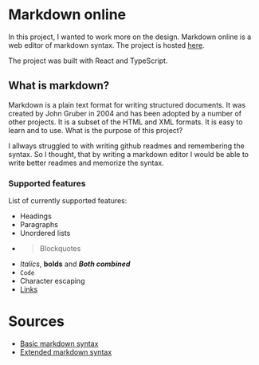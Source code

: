 # Markdown online
In this project, I wanted to work more on the design. Markdown online is a web editor of markdown syntax. The project is hosted [here](https://markdown.pkozak.org/?utm_source=github&amp;utm_medium=project).

The project was built with React and TypeScript.

## What is markdown?
Markdown is a plain text format for writing structured documents. It was created by John Gruber in 2004 and has been adopted by a number of other projects. It is a subset of the HTML and XML formats. It is easy to learn and to use.
What is the purpose of this project?

I allways struggled to with writing github readmes and remembering the syntax. So I thought, that by writing a markdown editor I would be able to write better readmes and memorize the syntax.

### Supported features
List of currently supported features:

- Headings
- Paragraphs
- Unordered lists
- >Blockquotes
- *Italics*, **bolds** and ***Both combined***
- `Code`
- Character escaping
- [Links](https://markdown.pkozak.org/)

# Sources
- [Basic markdown syntax](https://www.markdownguide.org/basic-syntax/)
- [Extended markdown syntax](https://www.markdownguide.org/extended-syntax/)
